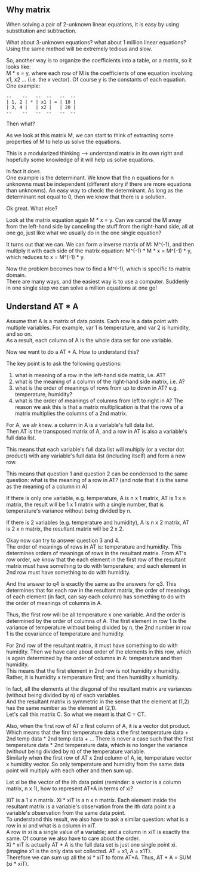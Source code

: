 Why matrix
--------------------------

When solving a pair of 2-unknown linear equations, it is easy by using substitution and subtraction.

What about 3-unknown equations? what about 1 million linear equations?  
Using the same method will be extremely tedious and slow.

So, another way is to organize the coefficients into a table, or a matrix, so it looks like:  
M * x = y, where each row of M is the coefficients of one equation involving x1, x2 ... (i.e. the x vector).
Of course y is the constants of each equation.  
One example:

```
--    --   --  --   --  --
| 1, 2 | * | x1 | = | 10 |
| 3, 4 |   | x2 |   | 20 |
--    --   --  --   --  --
```

Then what?

As we look at this matrix M, we can start to think of extracting some properties of M to help us solve the equations.

This is a modularized thinking --> understand matrix in its own right and 
hopefully some knowledge of it will help us solve equations.

In fact it does.  
One example is the determinant.
We know that the n equations for n unknowns must be independent (different story if there are more equations than unknowns).
An easy way to check: the determinant.
As long as the determinant not equal to 0, then we know that there is a solution.

Ok great. What else?

Look at the matrix equation again M * x = y. 
Can we cancel the M away from the left-hand side by canceling the stuff from the right-hand side, 
all at one go, just like what we usually do in the one single equation?   

It turns out that we can.
We can form a inverse matrix of M: M^(-1),
and then multiply it with each side of the matrix equation: M^(-1) * M * x = M^(-1) * y, which
reduces to x = M^(-1) * y.

Now the problem becomes how to find a M^(-1), which is specific to matrix domain.  
There are many ways, and the easiest way is to use a computer.
Suddenly in one single step we can solve a million equations at one go!


Understand AT * A
--------------------

Assume that A is a matrix of data points.
Each row is a data point with multiple variables.
For example, var 1 is temperature, and var 2 is humidity, and so on.  
As a result, each column of A is the whole data set for one variable.

Now we want to do a AT * A.
How to understand this?

The key point is to ask the following questions:
1. what is meaning of a row in the left-hand side matrix, i.e. AT?  
2. what is the meaning of a column of the right-hand side matrix, i.e. A?  
3. what is the order of meanings of rows from up to down in AT? e.g. temperature, humidity?  
4. what is the order of meanings of columns from left to right in A? 
The reason we ask this is that a matrix multiplication is that the rows of a matrix multiplies the columns of a 2nd matrix.

For A, we alr knew. a column in A is a variable's full data list.  
Then AT is the transposed matrix of A, and a row in AT is also a variable's full data list.

This means that each variable's full data list will multiply (or a vector dot product) with any variable's full data list (including itself)
and form a new row.

This means that question 1 and question 2 can be condensed to the same question:
what is the meaning of a row in AT? (and note that it is the same as the meaning of a column in A)

If there is only one variable, e.g. temperature, A is n x 1 matrix, AT is 1 x n matrix,
the result will be 1 x 1 matrix with a single number, that is temperature's variance without being divided by n.

If there is 2 variables (e.g. temperature and humidity), A is n x 2 matrix, AT is 2 x n matrix, the resultant matrix will be 2 x 2.

Okay now can try to answer question 3 and 4.  
The order of meanings of rows in AT is: temperature and humidity. 
This determines orders of meanings of rows in the resultant matrix.
From AT's row order, we know that the each element in the first row of the resultant matrix must have something to do with temperature;
and each element in 2nd row must have something to do with humidity.

And the answer to q4 is exactly the same as the answers for q3.
This determines that for each row in the resultant matrix, 
the order of meanings of each element (in fact, can say each column) has something to do with the order of meanings of columns in A.

Thus, the first row will be all temperature x one variable. 
And the order is determined by the order of columns of A.
The first element in row 1 is the variance of temperature without being divided by n,
the 2nd number in row 1 is the covariance of temperature and humidity.

For 2nd row of the resultant matrix, it must have something to do with humidity.
Then we have care about order of the elements in this row, which is again determined by the order of columns in A: temperature and then humidity.  
This means that the first element in 2nd row is not humidity x humidity.
Rather, it is humidity x temperature first; and then humidity x humidity.

In fact, all the elements at the diagonal of the resultant matrix are variances (without being divided by n) of each variables.  
And the resultant matrix is symmetric in the sense that the element at (1,2) has the same number as the element at (2,1).  
Let's call this matrix C.
So what we meant is that C = CT.

Also, when the first row of AT x first column of A, it is a vector dot product.
Which means that the first temperature data x the first temperature data + 2nd temp data * 2nd temp data + ... 
There is never a case such that the first temperature data * 2nd temperature data, which is no longer the variance (without being divided by n) of the temperature variable.  
Similarly when the first row of AT x 2nd column of A, ie, temperature vector x humidity vector.
So only temperature and humidity from the same data point will multiply with each other and then sum up.

Let xi be the vector of the ith data point (reminder: a vector is a column matrix, n x 1), 
how to represent AT*A in terms of xi?

XiT is a 1 x n matrix. 
Xi * xiT is a n x n matrix. 
Each element inside the resultant matrix is a variable's observation from the ith data point x a variable's observation from the same data point.   
To understand this result, we also have to ask a similar question: what is a row in xi and what is a column in xiT.  
A row in xi is a single value of a variable; and a column in xiT is exactly the same.
Of course we also have to care about the order.  
Xi * xiT is actually AT * A is the full data set is just one single point xi. 
(imagine x1 is the only data set collected. AT = x1, A = x1T).  
Therefore we can sum up all the xi * xiT to form AT*A.
Thus, AT * A = SUM (xi * xiT).
